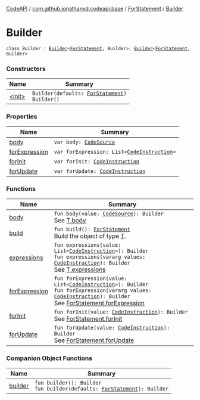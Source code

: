[CodeAPI](../../../index.md) / [com.github.jonathanxd.codeapi.base](../../index.md) / [ForStatement](../index.md) / [Builder](.)

# Builder

`class Builder : `[`Builder`](../../-if-expression-holder/-builder/index.md)`<`[`ForStatement`](../index.md)`, Builder>, `[`Builder`](../../-body-holder/-builder/index.md)`<`[`ForStatement`](../index.md)`, Builder>`

### Constructors

| Name | Summary |
|---|---|
| [&lt;init&gt;](-init-.md) | `Builder(defaults: `[`ForStatement`](../index.md)`)`<br>`Builder()` |

### Properties

| Name | Summary |
|---|---|
| [body](body.md) | `var body: `[`CodeSource`](../../../com.github.jonathanxd.codeapi/-code-source/index.md) |
| [forExpression](for-expression.md) | `var forExpression: List<`[`CodeInstruction`](../../../com.github.jonathanxd.codeapi/-code-instruction.md)`>` |
| [forInit](for-init.md) | `var forInit: `[`CodeInstruction`](../../../com.github.jonathanxd.codeapi/-code-instruction.md) |
| [forUpdate](for-update.md) | `var forUpdate: `[`CodeInstruction`](../../../com.github.jonathanxd.codeapi/-code-instruction.md) |

### Functions

| Name | Summary |
|---|---|
| [body](body.md) | `fun body(value: `[`CodeSource`](../../../com.github.jonathanxd.codeapi/-code-source/index.md)`): Builder`<br>See [T.body](#) |
| [build](build.md) | `fun build(): `[`ForStatement`](../index.md)<br>Build the object of type [T](#). |
| [expressions](expressions.md) | `fun expressions(value: List<`[`CodeInstruction`](../../../com.github.jonathanxd.codeapi/-code-instruction.md)`>): Builder`<br>`fun expressions(vararg values: `[`CodeInstruction`](../../../com.github.jonathanxd.codeapi/-code-instruction.md)`): Builder`<br>See [T.expressions](#) |
| [forExpression](for-expression.md) | `fun forExpression(value: List<`[`CodeInstruction`](../../../com.github.jonathanxd.codeapi/-code-instruction.md)`>): Builder`<br>`fun forExpression(vararg values: `[`CodeInstruction`](../../../com.github.jonathanxd.codeapi/-code-instruction.md)`): Builder`<br>See [ForStatement.forExpression](../for-expression.md) |
| [forInit](for-init.md) | `fun forInit(value: `[`CodeInstruction`](../../../com.github.jonathanxd.codeapi/-code-instruction.md)`): Builder`<br>See [ForStatement.forInit](../for-init.md) |
| [forUpdate](for-update.md) | `fun forUpdate(value: `[`CodeInstruction`](../../../com.github.jonathanxd.codeapi/-code-instruction.md)`): Builder`<br>See [ForStatement.forUpdate](../for-update.md) |

### Companion Object Functions

| Name | Summary |
|---|---|
| [builder](builder.md) | `fun builder(): Builder`<br>`fun builder(defaults: `[`ForStatement`](../index.md)`): Builder` |
